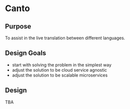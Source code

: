 # Canto

## Purpose

To assist in the live translation between different languages.


## Design Goals
- start with solving the problem in the simplest way
- adjust the solution to be cloud service agnostic
- adjust the solution to be scalable microservices

## Design

TBA